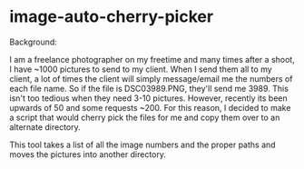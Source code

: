 # image-auto-cherry-picker

Background:

I am a freelance photographer on my freetime and many times after a shoot, I have ~1000 pictures to send to my client. When I send them all to my client, a lot of times the client will simply message/email me the numbers of each file name. So if the file is DSC03989.PNG, they'll send me 3989. This isn't too tedious when they need 3-10 pictures. However, recently its been upwards of 50 and some requests ~200. For this reason, I decided to make a script that would cherry pick the files for me and copy them over to an alternate directory.

This tool takes a list of all the image numbers and the proper paths and moves the pictures into another directory. 

